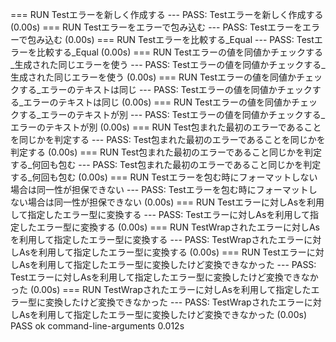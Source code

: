 === RUN   Testエラーを新しく作成する
--- PASS: Testエラーを新しく作成する (0.00s)
=== RUN   Testエラーをエラーで包み込む
--- PASS: Testエラーをエラーで包み込む (0.00s)
=== RUN   Testエラーを比較する_Equal
--- PASS: Testエラーを比較する_Equal (0.00s)
=== RUN   Testエラーの値を同値かチェックする_生成された同じエラーを使う
--- PASS: Testエラーの値を同値かチェックする_生成された同じエラーを使う (0.00s)
=== RUN   Testエラーの値を同値かチェックする_エラーのテキストは同じ
--- PASS: Testエラーの値を同値かチェックする_エラーのテキストは同じ (0.00s)
=== RUN   Testエラーの値を同値かチェックする_エラーのテキストが別
--- PASS: Testエラーの値を同値かチェックする_エラーのテキストが別 (0.00s)
=== RUN   Test包まれた最初のエラーであることを同じかを判定する
--- PASS: Test包まれた最初のエラーであることを同じかを判定する (0.00s)
=== RUN   Test包まれた最初のエラーであること同じかを判定する_何回も包む
--- PASS: Test包まれた最初のエラーであること同じかを判定する_何回も包む (0.00s)
=== RUN   Testエラーを包む時にフォーマットしない場合は同一性が担保できない
--- PASS: Testエラーを包む時にフォーマットしない場合は同一性が担保できない (0.00s)
=== RUN   Testエラーに対しAsを利用して指定したエラー型に変換する
--- PASS: Testエラーに対しAsを利用して指定したエラー型に変換する (0.00s)
=== RUN   TestWrapされたエラーに対しAsを利用して指定したエラー型に変換する
--- PASS: TestWrapされたエラーに対しAsを利用して指定したエラー型に変換する (0.00s)
=== RUN   Testエラーに対しAsを利用して指定したエラー型に変換したけど変換できなかった
--- PASS: Testエラーに対しAsを利用して指定したエラー型に変換したけど変換できなかった (0.00s)
=== RUN   TestWrapされたエラーに対しAsを利用して指定したエラー型に変換したけど変換できなかった
--- PASS: TestWrapされたエラーに対しAsを利用して指定したエラー型に変換したけど変換できなかった (0.00s)
PASS
ok  	command-line-arguments	0.012s

